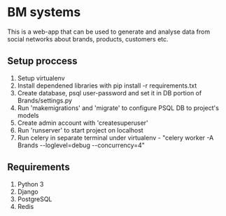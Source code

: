 # BM systems
This is a web-app that can be used to generate and analyse data from social networks about brands, products, customers etc.

## Setup proccess
1) Setup virtualenv
2) Install dependened libraries with pip install -r requirements.txt
3) Create database, psql user-password and set it in DB portion of Brands/settings.py 
4) Run 'makemigrations' and 'migrate' to configure PSQL DB to project's models
5) Create admin account with 'createsuperuser'
6) Run 'runserver' to start project on localhost
7) Run celery in separate terminal under virtualenv - "celery worker -A Brands --loglevel=debug --concurrency=4"

## Requirements
1) Python 3
2) Django
3) PostgreSQL
4) Redis